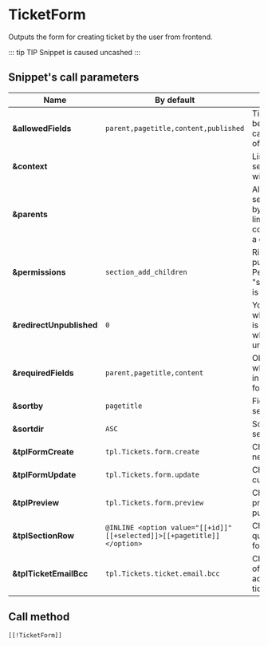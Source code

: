 # TicketForm

Outputs the form for creating ticket by the user from frontend.

::: tip TIP
Snippet is caused uncashed
:::

## Snippet's call parameters

Name                     | By default                                                              | Description
-------------------------|-------------------------------------------------------------------------|------------------------------------------------------------------------------------------------------------------------------
**&allowedFields**       | `parent,pagetitle,content,published`                                    | Ticket field which can be filled by a user. You can specify the names of TV parameters.
**&context**             |                                                                         | List of contexts for searching for sections, with a comma.
**&parents**             |                                                                         | All the available ticket sections are displayed by default, but you can limit them, specifying concrete parents with a comma.
**&permissions**         | `section_add_children`                                                  | Rights check for publication. Permission "section_add_children" is checked by default.
**&redirectUnpublished** | `0`                                                                     | You can specify to what document a user is supposed to be sent while creating an unpublished ticket.
**&requiredFields**      | `parent,pagetitle,content`                                              | Obligatory ticket fields which a user should fill in order to send a form.
**&sortby**              | `pagetitle`                                                             | Field for sotring a section list.
**&sortdir**             | `ASC`                                                                   | Sorting direction of the section list.
**&tplFormCreate**       | `tpl.Tickets.form.create`                                               | Chunk for creating a new ticket.
**&tplFormUpdate**       | `tpl.Tickets.form.update`                                               | Chunk for updating current ticket.
**&tplPreview**          | `tpl.Tickets.form.preview`                                              | Chunk for ticket preview before publication.
**&tplSectionRow**       | `@INLINE <option value="[[+id]]" [[+selected]]>[[+pagetitle]]</option>` | Chunk for design of question section in the form.
**&tplTicketEmailBcc**   | `tpl.Tickets.ticket.email.bcc`                                          | Chunk for notifications of the web-site's admins about new ticket.

## Call method

```modx
[[!TicketForm]]
```
